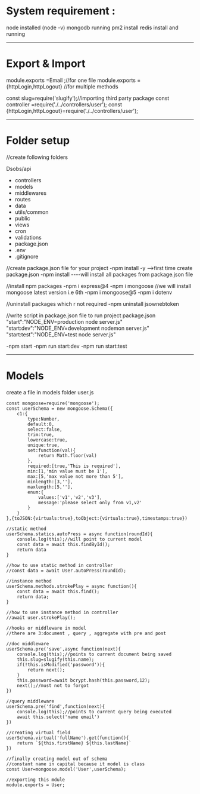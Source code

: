 # System requirement :

node installed (node -v)
mongodb running 
pm2 install 
redis install and running 

------------------------------------------------------------------------------
# Export & Import 

module.exports =Email ;//for one file
module.exports ={httpLogin,httpLogout} //for multiple methods

const slug=require('slugify');//importing third party package
const controller =require('./../controllers/user');
const {httpLogin,httpLogout}=require('./../controllers/user');

------------------------------------------------------------------------------
# Folder setup
//create following folders

Dsobs/api
- controllers
- models
-  middlewares
- routes
- data
- utils/common
- public
- views
- cron
- validations
- package.json
- .env
- .gitignore

//create package.json file for your project
-npm install -y -->first time create package.json
-npm install ----will install all packages from package.json file 

//install npm packages
-npm i express@4
-npm i mongoose //we will install mongoose latest version i.e 6th
-npm i mongoose@5
-npm i dotenv

//uninstall packages which r not required
-npm uninstall jsownebtoken

//write script in package.json file to run project
package.json
"start":"NODE_ENV=production node server.js"
"start:dev":"NODE_ENV=development nodemon server.js"
"start:test":"NODE_ENV=test node server.js"

-npm start
-npm run start:dev
-npm run start:test

------------------------------------------------------------------------------
# Models 
create a file in models folder user.js

```
const mongoose=require('mongoose');
const userSchema = new mongoose.Schema({
    c1:{
        type:Number,
        default:0,
        select:false,
        trim:true,
        lowercase:true,
        unique:true,
        set:function(val){
            return Math.floor(val)
        },
        required:[true,'This is required'],
        min:[1,'min value must be 1'],
        max:[5,'max value not more than 5'],
        minlength:[3,''],
        maxlength:[5,''],
        enum:{
            values:['v1','v2','v3'],
            message:'please select only from v1,v2'
        }
    }
},{toJSON:{virtuals:true},toObject:{virtuals:true},timestamps:true})

//static method
userSchema.statics.autoPress = async function(roundId){
    console.log(this);//will point to current model
    const data = await this.findById();
    return data
}

//how to use static method in controller
//const data = await User.autoPress(roundId);

//instance method
userSchema.methods.strokePlay = async function(){
    const data = await this.find();
    return data;
}

//how to use instance method in controller
//await user.strokePlay();

//hooks or middleware in model
//there are 3:document , query , aggregate with pre and post

//doc middleware
userSchema.pre('save',async function(next){
    console.log(this);//points to current document being saved
    this.slug=slugify(this.name);
    if(!this.isModified('password')){
        return next();
    }
    this.password=await bcrypt.hash(this.password,12);
    next();//must not to forgot 
})

//query middleware
userSchema.pre('find',function(next){
    console.log(this);//points to current query being executed
    await this.select('name email')
})

//creating virtual field
userSchema.virtual('fullName').get(function(){
    return `${this.firstName} ${this.lastName}`
})

//finally creating model out of schema
//constant name in capital because it model is class
const User=mongoose.model('User',userSchema);

//exporting this mdule
module.exports = User;
```